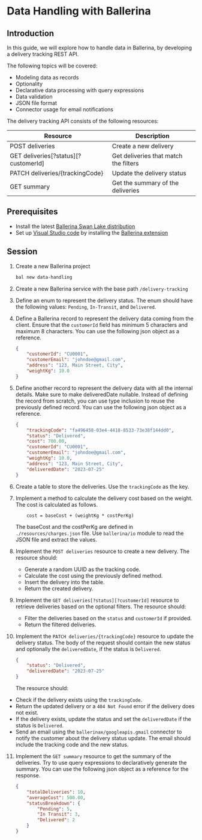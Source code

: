 # Data Handling with Ballerina

## Introduction

In this guide, we will explore how to handle data in Ballerina, by developing a delivery tracking REST API.

The following topics will be covered:
- Modeling data as records
- Optionality
- Declarative data processing with query expressions
- Data validation
- JSON file format
- Connector usage for email notifications

The delivery tracking API consists of the following resources:

|Resource	   | Description  |
|---|---|
| POST deliveries  | Create a new delivery |
| GET deliveries[?status][?customerId]  | Get deliveries that match the filters  |
|  PATCH deliveries/{trackingCode} |  Update the delivery status |
| GET summary |  Get the summary of the deliveries |

## Prerequisites

- Install the latest [Ballerina Swan Lake distribution](https://ballerina.io/downloads/)
- Set up [Visual Studio code](https://code.visualstudio.com/) by installing the [Ballerina extension](https://ballerina.io/learn/vs-code-extension/)


## Session

1. Create a new Ballerina project
    ``` bash
    bal new data-handling
    ```

2. Create a new Ballerina service with the base path `/delivery-tracking`

3. Define an enum to represent the delivery status. The enum should have the following values: `Pending`, `In-Transit`, and `Delivered`.

4. Define a Ballerina record to represent the delivery data coming from the client. Ensure that the `customerId` field has minimum 5 characters and maximum 8 characters. You can use the following json object as a reference. 

    ```json
    {
        "customerId": "CU0001",
        "customerEmail": "johndoe@gmail.com",
        "address": "123, Main Street, City",
        "weightKg": 10.0
    }
    ```

5. Define another record to represent the delivery data with all the internal details. Make sure to make deliveredDate nullable. Instead of defining the record from scratch, you can use type inclusion to reuse the previously defined record. You can use the following json object as a reference. 

    ```json
    {
        "trackingCode": "fa496458-03e4-4418-8533-73e38f144dd0",
        "status": "Delivered",
        "cost": 700.00,
        "customerId": "CU0001",
        "customerEmail": "johndoe@gmail.com",
        "weightKg": 10.0,
        "address": "123, Main Street, City",
        "deliveredDate": "2023-07-25"
    }
    ```

6. Create a table to store the deliveries. Use the `trackingCode` as the key.
7. Implement a method to calculate the delivery cost based on the weight. The cost is calculated as follows.
    ```ballerina
        cost = baseCost + (weightKg * costPerKg)
    ```
    The baseCost and the costPerKg are defined in `./resources/charges.json` file. Use `ballerina/io` module to read the JSON file and extract the values.

8. Implement the `POST deliveries` resource to create a new delivery. The resource should:
   - Generate a random UUID as the tracking code.
   - Calculate the cost using the previously defined method.
   - Insert the delivery into the table.
   - Return the created delivery.

9. Implement the `GET deliveries[?status][?customerId]` resource to retrieve deliveries based on the optional filters. The resource should:
   - Filter the deliveries based on the `status` and `customerId` if provided.
   - Return the filtered deliveries.

10. Implement the `PATCH deliveries/{trackingCode}` resource to update the delivery status. The body of the request should contain the new status and optionally the `deliveredDate`, if the status is `Delivered`.

    ```json
    {
        "status": "Delivered",
        "deliveredDate": "2023-07-25"
    }
    ```

    The resource should:

   - Check if the delivery exists using the `trackingCode`.
   - Return the updated delivery or a `404 Not Found` error if the delivery does not exist.
   - If the delivery exists, update the status and set the `deliveredDate` if the status is `Delivered`.
   - Send an email using the `ballerinax/googleapis.gmail` connector to notify the customer about the delivery status update. The email should include the tracking code and the new status.

11. Implement the `GET summary` resource to get the summary of the deliveries. Try to use query expressions to declaratively generate the summary. You can use the following json object as a reference for the response.

    ```json
    {
        "totalDeliveries": 10,
        "averageCost": 500.00,
        "statusBreakdown": {
            "Pending": 5,
            "In Transit": 3,
            "Delivered": 2
        }
    }
    ```

